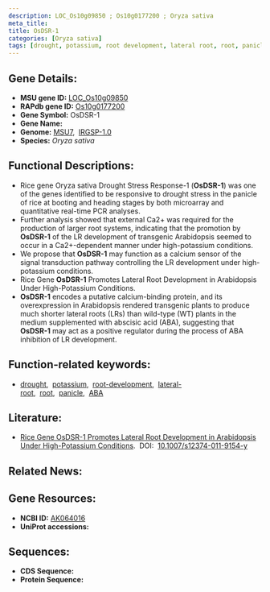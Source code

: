 ```yaml
---
description: LOC_Os10g09850 ; Os10g0177200 ; Oryza sativa
meta_title:
title: OsDSR-1
categories: [Oryza sativa]
tags: [drought, potassium, root development, lateral root, root, panicle,  ABA ]
---
```


## Gene Details:
- **MSU gene ID:** [LOC_Os10g09850](http://rice.uga.edu/cgi-bin/ORF_infopage.cgi?orf=LOC_Os10g09850)  
- **RAPdb gene ID:** [Os10g0177200](https://rapdb.dna.affrc.go.jp/locus/?name=Os10g0177200)  
- **Gene Symbol:** OsDSR-1
- **Gene Name:**
- **Genome:**  [MSU7](http://rice.uga.edu/),&nbsp;&nbsp;[IRGSP-1.0](https://rapdb.dna.affrc.go.jp/download/irgsp1.html)
- **Species:** *Oryza sativa*

## Functional Descriptions:
   - Rice gene Oryza sativa Drought Stress Response-1 (**OsDSR-1**) was one of the genes identified to be responsive to drought stress in the panicle of rice at booting and heading stages by both microarray and quantitative real-time PCR analyses.
   - Further analysis showed that external Ca2+ was required for the production of larger root systems, indicating that the promotion by **OsDSR-1** of the LR development of transgenic Arabidopsis seemed to occur in a Ca2+-dependent manner under high-potassium conditions.
   - We propose that **OsDSR-1** may function as a calcium sensor of the signal transduction pathway controlling the LR development under high-potassium conditions.
   - Rice Gene **OsDSR-1** Promotes Lateral Root Development in Arabidopsis Under High-Potassium Conditions.
   - **OsDSR-1** encodes a putative calcium-binding protein, and its overexpression in Arabidopsis rendered transgenic plants to produce much shorter lateral roots (LRs) than wild-type (WT) plants in the medium supplemented with abscisic acid (ABA), suggesting that **OsDSR-1** may act as a positive regulator during the process of ABA inhibition of LR development.

## Function-related keywords:
   - [drought](/tags/drought/),&nbsp;&nbsp;[potassium](/tags/potassium/),&nbsp;&nbsp;[root-development](/tags/root-development/),&nbsp;&nbsp;[lateral-root](/tags/lateral-root/),&nbsp;&nbsp;[root](/tags/root/),&nbsp;&nbsp;[panicle](/tags/panicle/),&nbsp;&nbsp;[ABA](/tags/ABA/)

## Literature:
   - [Rice Gene OsDSR-1 Promotes Lateral Root Development in Arabidopsis Under High-Potassium Conditions](https://www.doi.org/10.1007/s12374-011-9154-y).&nbsp;&nbsp;DOI:&nbsp;&nbsp;[10.1007/s12374-011-9154-y](https://www.doi.org/10.1007/s12374-011-9154-y)

## Related News:

## Gene Resources:
- **NCBI ID:**  [AK064016](http://www.ncbi.nlm.nih.gov/nuccore/AK064016)
- **UniProt accessions:** [](https://www.uniprot.org/uniprotkb//entry)

## Sequences:
- **CDS Sequence:**
- **Protein Sequence:**
